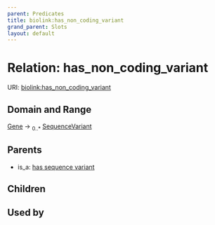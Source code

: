 ```yaml
---
parent: Predicates
title: biolink:has_non_coding_variant
grand_parent: Slots
layout: default
---
```


# Relation: has_non_coding_variant




URI: [biolink:has_non_coding_variant](https://w3id.org/biolink/vocab/has_non_coding_variant)

## Domain and Range

[Gene](Gene.md) ->  <sub>0..\*</sub> [SequenceVariant](SequenceVariant.md)

## Parents

 *  is_a: [has sequence variant](has_sequence_variant.md)

## Children


## Used by

